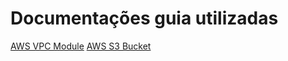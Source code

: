 # Documentações guia utilizadas

[AWS VPC Module](https://registry.terraform.io/modules/terraform-aws-modules/vpc/aws/3.14.2)
[AWS S3 Bucket](https://registry.terraform.io/providers/hashicorp/aws/latest/docs/resources/s3_bucket_acl)